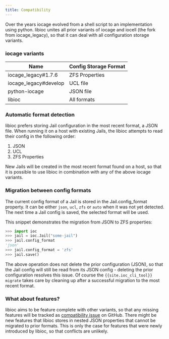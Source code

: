 ```yaml
---
title: Compatibility
---
```

Over the years iocage evolved from a shell script to an implementation using python.
libioc unites all prior variants of iocage and iocell (the fork from iocage_legacy), so that it can deal with all configuration storage variants.

### iocage variants

| Name                      | Config Storage Format |
|---------------------------|-----------------------|
| iocage_legacy#1.7.6       | ZFS Properties        |
| iocage_legacy#develop     | UCL file              |
| python-iocage             | JSON file             |
| libioc                 | All formats           |

### Automatic format detection

libioc prefers storing Jail configuration in the most recent format, a JSON file.
When running it on a host with existing Jails, the libioc attempts to read their config in the following order:

1. JSON
2. UCL
3. ZFS Properties

New Jails will be created in the most recent format found on a host, so that it is possible to use libioc in combination with any of the above iocage variants.

### Migration between config formats

The current config format of a Jail is stored in the Jail.config_format property. It can be either `json`, `ucl`, `zfs` or `auto` when it was not yet detected.
The next time a Jail config is saved, the selected format will be used.

This snippet demonstrates the migration from JSON to ZFS properties:

```python
>>> import ioc
>>> jail = ioc.Jail("some-jail")
>>> jail.config_format
'json'
>>> jail.config_format = 'zfs'
>>> jail.save()
```

The above operation does not delete the prior configuration (JSON), so that the Jail config will still be read from its JSON config - deleting the prior configuration resolves this issue.
Of course the `{{site.ioc_cli_tool}} migrate` takes care by cleaning up after a successful migration to the most recent format.

### What about features?

libioc aims to be feature complete with other variants, so that any missing features will be tracked as [compatibility issue](https://github.com/bsdci/libioc/issues?q=label%3Acompatibility) on GitHub. There might be new features that libioc stores in nested JSON properties that cannot be migrated to prior formats. This is only the case for features that were newly introduced by libioc, so that conflicts are unlikely.